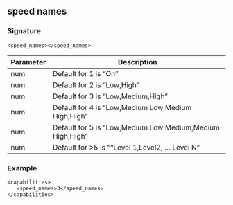## speed names


### Signature

`<speed_names></speed_names>`


| Parameter | Description |
| --- | --- |
| num | Default for 1 is “On” |
| num | Default for 2 is “Low,High” |
| num | Default for 3 is “Low,Medium,High” |
| num | Default for 4 is “Low,Medium Low,Medium High,High” |
| num | Default for 5 is “Low,Medium Low,Medium,Medium High,High” |
| num | Default for \>5 is ““Level 1,Level2, … Level N” |


### Example

```
<capabilities>
   <speed_names>3</speed_names>
</capabilities>
```

